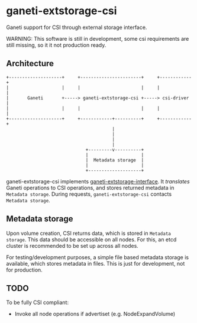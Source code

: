 # ganeti-extstorage-csi

Ganeti support for CSI through external storage interface.

WARNING: This software is still in development, some csi requirements are still missing, so it it not production ready.

## Architecture

```ascii
+--------------------+     +-----------------------+     +------------+
|                    |     |                       |     |            |
|       Ganeti       +-----> ganeti-extstorage-csi +-----> csi-driver |
|                    |     |                       |     |            |
+--------------------+     +------------+----------+     +------------+
                                        |
                                        |
                                        |
                                        |
                              +---------v----------+
                              |                    |
                              |  Metadata storage  |
                              |                    |
                              +--------------------+
```

ganeti-extstorage-csi implements [ganeti-extstorage-interface](https://docs.ganeti.org/docs/ganeti/3.0/html/man-ganeti-extstorage-interface.html). It _translates_ Ganeti operations to CSI operations, and stores returned metadata in `Metadata storage`. During requests, `ganeti-extstorage-csi` contacts `Metadata storage`.

## Metadata storage

Upon volume creation, CSI returns data, which is stored in `Metadata storage`. This data should be accessible on all nodes. For this, an etcd cluster is recommended to be set up across all nodes.

For testing/development purposes, a simple file based metadata storage is available, which stores metadata in files. This is just for development, not for production.

## TODO

To be fully CSI compliant:

- Invoke all node operations if advertiset (e.g. NodeExpandVolume)
